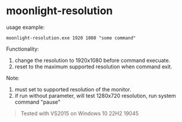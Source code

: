 # moonlight-resolution
usage example:
```
moonlight-resolution.exe 1920 1080 "some command"
```
Functionality:
  1. change the resolution to 1920x1080 before command execuate.
  2. reset to the maximum supported resolution when command exit.
  
Note:
  1. must set to supported resolution of the monitor.
  2. if run without parameter, will test 1280x720 resolution, run system command "pause"

> Tested with VS2015 on Windows 10 22H2 19045
